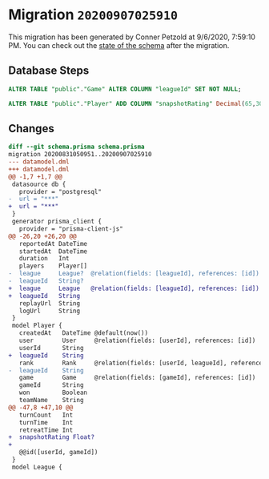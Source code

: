 # Migration `20200907025910`

This migration has been generated by Conner Petzold at 9/6/2020, 7:59:10 PM.
You can check out the [state of the schema](./schema.prisma) after the migration.

## Database Steps

```sql
ALTER TABLE "public"."Game" ALTER COLUMN "leagueId" SET NOT NULL;

ALTER TABLE "public"."Player" ADD COLUMN "snapshotRating" Decimal(65,30)   ;
```

## Changes

```diff
diff --git schema.prisma schema.prisma
migration 20200831050951..20200907025910
--- datamodel.dml
+++ datamodel.dml
@@ -1,7 +1,7 @@
 datasource db {
   provider = "postgresql"
-  url = "***"
+  url = "***"
 }
 generator prisma_client {
   provider = "prisma-client-js"
@@ -26,20 +26,20 @@
   reportedAt DateTime
   startedAt  DateTime
   duration   Int
   players    Player[]
-  league     League?  @relation(fields: [leagueId], references: [id])
-  leagueId   String?
+  league     League   @relation(fields: [leagueId], references: [id])
+  leagueId   String
   replayUrl  String
   logUrl     String
 }
 model Player {
   createdAt   DateTime @default(now())
   user        User     @relation(fields: [userId], references: [id])
   userId      String
+  leagueId    String
   rank        Rank     @relation(fields: [userId, leagueId], references: [userId, leagueId])
-  leagueId    String
   game        Game     @relation(fields: [gameId], references: [id])
   gameId      String
   won         Boolean
   teamName    String
@@ -47,8 +47,10 @@
   turnCount   Int
   turnTime    Int
   retreatTime Int
+  snapshotRating Float?
+
   @@id([userId, gameId])
 }
 model League {
```



